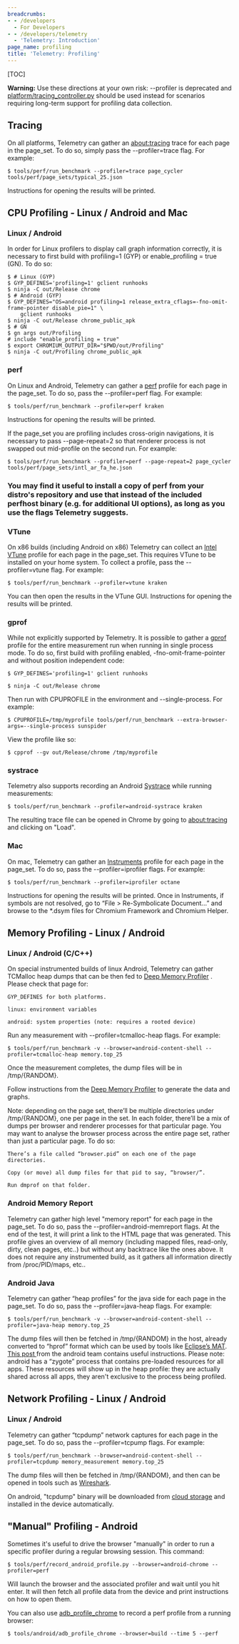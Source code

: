 ```yaml
---
breadcrumbs:
- - /developers
  - For Developers
- - /developers/telemetry
  - 'Telemetry: Introduction'
page_name: profiling
title: 'Telemetry: Profiling'
---
```


[TOC]

**Warning:** Use these directions at your own risk: --profiler is deprecated and
[platform/tracing_controller.py](https://code.google.com/p/chromium/codesearch#chromium/src/tools/telemetry/telemetry/core/platform/tracing_controller.py)
should be used instead for scenarios requiring long-term support for profiling
data collection.

## Tracing

On all platforms, Telemetry can gather an
[about:tracing](http://www.chromium.org/developers/how-tos/trace-event-profiling-tool)
trace for each page in the page_set. To do so, simply pass the --profiler=trace
flag. For example:

```none
$ tools/perf/run_benchmark --profiler=trace page_cycler tools/perf/page_sets/typical_25.json 
```

Instructions for opening the results will be printed.

## CPU Profiling - Linux / Android and Mac

### Linux / Android

In order for Linux profilers to display call graph information correctly, it is
necessary to first build with profiling=1 (GYP) or enable_profiling = true (GN).
To do so:

```none
$ # Linux (GYP)
$ GYP_DEFINES='profiling=1' gclient runhooks 
$ ninja -C out/Release chrome
$ # Android (GYP)
$ GYP_DEFINES="OS=android profiling=1 release_extra_cflags=-fno-omit-frame-pointer disable_pie=1" \
    gclient runhooks
$ ninja -C out/Release chrome_public_apk
$ # GN
$ gn args out/Profiling
# include "enable_profiling = true"
$ export CHROMIUM_OUTPUT_DIR="$PWD/out/Profiling"
$ ninja -C out/Profiling chrome_public_apk
```

### perf

On Linux and Android, Telemetry can gather a
[perf](https://perf.wiki.kernel.org/index.php/Tutorial) profile for each page in
the page_set. To do so, pass the --profiler=perf flag. For example:

```none
$ tools/perf/run_benchmark --profiler=perf kraken
```

Instructions for opening the results will be printed.

If the page_set you are profiling includes cross-origin navigations, it is
necessary to pass --page-repeat=2 so that renderer process is not swapped out
mid-profile on the second run. For example:

```none
$ tools/perf/run_benchmark --profiler=perf --page-repeat=2 page_cycler tools/perf/page_sets/intl_ar_fa_he.json
```

### You may find it useful to install a copy of perf from your distro's repository and use that instead of the included perfhost binary (e.g. for additional UI options), as long as you use the flags Telemetry suggests.

### VTune

On x86 builds (including Android on x86) Telemetry can collect an [Intel
VTune](https://software.intel.com/en-us/intel-vtune-amplifier-xe) profile for
each page in the page_set. This requires VTune to be installed on your home
system. To collect a profile, pass the --profiler=vtune flag. For example:

```none
$ tools/perf/run_benchmark --profiler=vtune kraken
```

You can then open the results in the VTune GUI. Instructions for opening the
results will be printed.

### gprof

While not explicitly supported by Telemetry. It is possible to gather a
[gprof](http://sourceware.org/binutils/docs/gprof/) profile for the entire
measurement run when running in single process mode. To do so, first build with
profiling enabled, -fno-omit-frame-pointer and without position independent
code:

```none
$ GYP_DEFINES='profiling=1' gclient runhooks
```

```none
$ ninja -C out/Release chrome
```

Then run with CPUPROFILE in the environment and --single-process. For example:

```none
$ CPUPROFILE=/tmp/myprofile tools/perf/run_benchmark --extra-browser-args=--single-process sunspider
```

View the profile like so:

```none
$ cpprof --gv out/Release/chrome /tmp/myprofile
```

### systrace

Telemetry also supports recording an Android
[Systrace](http://developer.android.com/tools/help/systrace.html) while running
measurements:

```none
$ tools/perf/run_benchmark --profiler=android-systrace kraken
```

The resulting trace file can be opened in Chrome by going to
[about:tracing](http://www.chromium.org/developers/how-tos/trace-event-profiling-tool)
and clicking on "Load".

### Mac

On mac, Telemetry can gather an
[Instruments](http://developer.apple.com/library/mac/#documentation/DeveloperTools/Conceptual/InstrumentsUserGuide/Introduction/Introduction.html)
profile for each page in the page_set. To do so, pass the --profiler=iprofiler
flags. For example:

```none
$ tools/perf/run_benchmark --profiler=iprofiler octane
```

Instructions for opening the results will be printed. Once in Instruments, if
symbols are not resolved, go to “File &gt; Re-Symbolicate Document...” and
browse to the \*.dsym files for Chromium Framework and Chromium Helper.

## Memory Profiling - Linux / Android

### Linux / Android (C/C++)

On special instrumented builds of linux Android, Telemetry can gather TCMalloc
heap dumps that can be then fed to [Deep Memory
Profiler](/developers/deep-memory-profiler) . Please check that page for:

    GYP_DEFINES for both platforms.

    linux: environment variables

    android: system properties (note: requires a rooted device)

Run any measurement with --profiler=tcmalloc-heap flags. For example:

```none
$ tools/perf/run_benchmark -v --browser=android-content-shell --profiler=tcmalloc-heap memory.top_25
```

Once the measurement completes, the dump files will be in /tmp/{RANDOM}.

Follow instructions from the [Deep Memory
Profiler](/developers/deep-memory-profiler) to generate the data and graphs.

Note: depending on the page set, there’ll be multiple directories under
/tmp/{RANDOM}, one per page in the set. In each folder, there’ll be a mix of
dumps per browser and renderer processes for that particular page. You may want
to analyse the browser process across the entire page set, rather than just a
particular page. To do so:

    There’s a file called “browser.pid” on each one of the page directories.

    Copy (or move) all dump files for that pid to say, “browser/”.

    Run dmprof on that folder.

### Android Memory Report

Telemetry can gather high level "memory report" for each page in the page_set.
To do so, pass the --profiler=android-memreport flags. At the end of the test,
it will print a link to the HTML page that was generated. This profile gives an
overview of all memory (including mapped files, read-only, dirty, clean pages,
etc..) but without any backtrace like the ones above. It does not require any
instrumented build, as it gathers all information directly from /proc/PID/maps,
etc..

### Android Java

Telemetry can gather “heap profiles” for the java side for each page in the
page_set. To do so, pass the --profiler=java-heap flags. For example:

```none
$ tools/perf/run_benchmark -v --browser=android-content-shell --profiler=java-heap memory.top_25
```

The dump files will then be fetched in /tmp/{RANDOM} in the host, already
converted to “hprof” format which can be used by tools like [Eclipse’s
MAT](http://www.eclipse.org/mat/). [This post
](http://android-developers.blogspot.co.uk/2011/03/memory-analysis-for-android.html)
from the android team contains useful instructions. Please note: android has a
“zygote” process that contains pre-loaded resources for all apps. These
resources will show up in the heap profile: they are actually shared across all
apps, they aren't exclusive to the process being profiled.

## Network Profiling - Linux / Android

### Linux / Android

Telemetry can gather “tcpdump” network captures for each page in the page_set.
To do so, pass the --profiler=tcpump flags. For example:

```none
$ tools/perf/run_benchmark --browser=android-content-shell --profiler=tcpdump memory_measurement memory.top_25
```

The dump files will then be fetched in /tmp/{RANDOM}, and then can be opened in
tools such as [Wireshark](http://www.wireshark.org/).

On android, "tcpdump" binary will be downloaded from [cloud
storage](http://www.chromium.org/developers/telemetry/upload_to_cloud_storage)
and installed in the device automatically.

## "Manual" Profiling - Android

Sometimes it's useful to drive the browser "manually" in order to run a specific
profiler during a regular browsing session. This command:

```none
$ tools/perf/record_android_profile.py --browser=android-chrome --profiler=perf
```

Will launch the browser and the associated profiler and wait until you hit
enter. It will then fetch all profile data from the device and print
instructions on how to open them.

You can also use
[adb_profile_chrome](http://www.chromium.org/developers/how-tos/trace-event-profiling-tool/recording-tracing-runs)
to record a perf profile from a running browser:

```none
$ tools/android/adb_profile_chrome --browser=build --time 5 --perf
```
